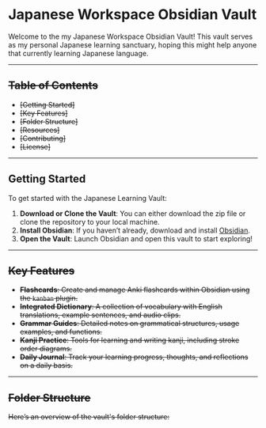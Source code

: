 # Japanese Workspace Obsidian Vault

Welcome to the my Japanese Workspace Obsidian Vault! This vault serves as my personal Japanese learning sanctuary, hoping this might help anyone that currently learning Japanese language.

---

## ~~Table of Contents~~

- ~~[Getting Started]~~
- ~~[Key Features]~~
- ~~[Folder Structure]~~
- ~~[Resources]~~
- ~~[Contributing]~~
- ~~[License]~~

---

## Getting Started

To get started with the Japanese Learning Vault:

1. **Download or Clone the Vault**: You can either download the zip file or clone the repository to your local machine.
2. **Install Obsidian**: If you haven’t already, download and install [Obsidian](https://obsidian.md/).
3. **Open the Vault**: Launch Obsidian and open this vault to start exploring!

---

## ~~Key Features~~

- ~~**Flashcards**: Create and manage Anki flashcards within Obsidian using the `kanban` plugin.~~
- ~~**Integrated Dictionary**: A collection of vocabulary with English translations, example sentences, and audio clips.~~
- ~~**Grammar Guides**: Detailed notes on grammatical structures, usage examples, and functions.~~
- ~~**Kanji Practice**: Tools for learning and writing kanji, including stroke order diagrams.~~
- ~~**Daily Journal**: Track your learning progress, thoughts, and reflections on a daily basis.~~

---

## ~~Folder Structure~~

~~Here’s an overview of the vault's folder structure:~~
